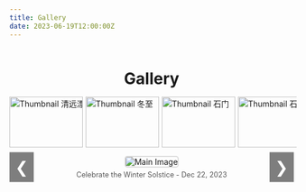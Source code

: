 ```yaml
---
title: Gallery
date: 2023-06-19T12:00:00Z
---
```


<style>
    h1 {
        text-align: center;
        margin-bottom: 10px; /* Reduced space below title */
    }

    .gallery {
        display: flex;
        flex-direction: column;
        align-items: center;
    }

    .gallery-thumbnails {
        display: flex;
        justify-content: flex-start;
        gap: 5px; /* Space between thumbnails */
        overflow-x: auto; /* Horizontal scroll */
        white-space: nowrap;
        width: 100%;
        margin-bottom: 10px; /* Reduced space below thumbnails */
        padding: 5px;
    }

    .thumbnail-container {
        display: inline-flex;
        flex-direction: column;
        align-items: center;
        cursor: pointer;
    }

    .thumbnail-container img {
        width: 130px; /* Thumbnail width */
        height: 90px; /* Thumbnail height */
        transition: transform 0.3s;
    }

    .thumbnail-container img:hover {
        transform: scale(1.1);
        border: 2px solid #ddd;
        border-radius: 5px;
    }

    .thumbnail-container p {
        margin-top: 5px; /* Space between image and text */
        font-size: 0.9em; /* Text size */
        color: #777;
        text-align: center;
    }

    .gallery-main {
        width: 100%;
        max-width: 90vw;
        text-align: center;
        position: relative;
    }

    .gallery-main img {
        max-width: 100%;
        height: auto;
        border: 2px solid #ddd;
        border-radius: 5px;
        transition: opacity 1s ease-in-out; /* Reduced transition time */
    }

    .gallery-main .image-description {
        margin-top: 5px; /* Reduced space below image */
        font-size: 0.9em; /* Text size */
        color: #555;
        transition: opacity 1s ease-in-out; /* Reduced transition time */
    }

    .gallery-nav {
        position: absolute;
        top: 50%;
        transform: translateY(-50%);
        background-color: rgba(0, 0, 0, 0.5);
        color: white;
        border: none;
        font-size: 2em;
        padding: 10px;
        cursor: pointer;
        z-index: 1;
    }

    .gallery-nav.left {
        left: 0;
    }

    .gallery-nav.right {
        right: 0;
    }

    .gallery-thumbnails::-webkit-scrollbar {
        height: 8px; /* Scrollbar height */
    }

    .gallery-thumbnails::-webkit-scrollbar-thumb {
        background: #888;
        border-radius: 4px;
    }

    .gallery-thumbnails::-webkit-scrollbar-thumb:hover {
        background: #555;
    }

    .gallery-thumbnails::-webkit-scrollbar-track {
        background: #f1f1f1;
    }
</style>

<div class="gallery">
    <h1>Gallery</h1>
    <div class="gallery-thumbnails">
        <div class="thumbnail-container" onclick="showImage(0, true)">
            <img src="/images/清远漂流.jpg" alt="Thumbnail 清远漂流">
        </div>
        <div class="thumbnail-container" onclick="showImage(1, true)">
            <img src="/images/冬至.jpg" alt="Thumbnail 冬至">
        </div>
        <div class="thumbnail-container" onclick="showImage(2, true)">
            <img src="/images/石门.jpg" alt="Thumbnail 石门">
        </div>
        <div class="thumbnail-container" onclick="showImage(3, true)">
            <img src="/images/石门1.jpg" alt="Thumbnail 石门1">
        </div>
        <div class="thumbnail-container" onclick="showImage(4, true)">
            <img src="/images/石门2.jpg" alt="Thumbnail 石门2">
        </div>
        <div class="thumbnail-container" onclick="showImage(5, true)">
            <img src="/images/红林花海.jpg" alt="Thumbnail 红林花海">
        </div>
        <div class="thumbnail-container" onclick="showImage(6, true)">
            <img src="/images/羽毛球赛.jpg" alt="Thumbnail 羽毛球赛">
        </div>
        <div class="thumbnail-container" onclick="showImage(7, true)">
            <img src="/images/课题组合照.jpg" alt="Thumbnail 课题组合照">
        </div>
        <div class="thumbnail-container" onclick="showImage(8, true)">
            <img src="/images/毕业典礼合照.jpg" alt="Thumbnail 毕业典礼合照">
        </div>
        <div class="thumbnail-container" onclick="showImage(9, true)">
            <img src="/images/龙林毕业聚餐.jpg" alt="Thumbnail 龙林毕业聚餐">
        </div>
    </div>
    <div class="gallery-main">
        <button class="gallery-nav left" onclick="showPreviousImage()">&#10094;</button>
        <img src="/images/冬至.jpg" alt="Main Image" id="mainImage">
        <div id="mainImageDescription" class="image-description">Celebrate the Winter Solstice - Dec 22, 2023</div>
        <button class="gallery-nav right" onclick="showNextImage()">&#10095;</button>
    </div>
</div>

<script>
    const images = [
        { src: '/images/清远漂流.jpg', description: 'First team-building activity, white-water rafting - Jul 25, 2023' },
        { src: '/images/冬至.jpg', description: 'Celebrate the Winter Solstice - Dec 22, 2023' },
        { src: '/images/石门.jpg', description: 'Camping trip at Shimen - Jan 7, 2024' },
        { src: '/images/石门1.jpg', description: 'Camping trip at Shimen - Jan 7, 2024' },
        { src: '/images/石门2.jpg', description: 'Camping trip at Shimen - Jan 7, 2024' },
        { src: '/images/红林花海.jpg', description: 'Gathering at Honglin Flower Sea Restaurant to Welcome Niu Bo - Feb 29, 2024' },
        { src: '/images/羽毛球赛.jpg', description: 'Graduate student badminton friendly match - May 21, 2024' },
        { src: '/images/课题组合照.jpg', description: 'College photo day - Jun 7, 2024' },
        { src: '/images/毕业典礼合照.jpg', description: 'College graduation ceremony - Jun 18, 2024' },
        { src: '/images/龙林毕业聚餐.jpg', description: 'Undergraduate graduation dinner - Jun 19, 2024' }
    ];

    let currentIndex = 1;
    let autoSwitchInterval;
    const transitionTime = 1000; // 1 second
    const quickTransitionTime = 500; // 0.5 second

    function showImage(index, quick = false) {
        currentIndex = index;
        const mainImage = document.getElementById('mainImage');
        const mainImageDescription = document.getElementById('mainImageDescription');

        if (quick) {
            mainImage.style.transition = `opacity ${quickTransitionTime}ms ease-in-out`;
            mainImageDescription.style.transition = `opacity ${quickTransitionTime}ms ease-in-out`;
        } else {
            mainImage.style.transition = `opacity ${transitionTime}ms ease-in-out`;
            mainImageDescription.style.transition = `opacity ${transitionTime}ms ease-in-out`;
        }

        mainImage.style.opacity = 0;
        mainImageDescription.style.opacity = 0;

        setTimeout(() => {
            mainImage.src = images[index].src;
            mainImageDescription.textContent = images[index].description;

            mainImage.style.opacity = 1;
            mainImageDescription.style.opacity = 1;
        }, quick ? quickTransitionTime : transitionTime);

        resetAutoSwitch();
    }

    function showNextImage() {
        currentIndex = (currentIndex + 1) % images.length;
        showImage(currentIndex, true);
    }

    function showPreviousImage() {
        currentIndex = (currentIndex - 1 + images.length) % images.length;
        showImage(currentIndex, true);
    }

    function autoSwitchImages() {
        autoSwitchInterval = setInterval(showNextImage, 5000); // 5 seconds
    }

    function resetAutoSwitch() {
        clearInterval(autoSwitchInterval);
        autoSwitchImages();
    }

    document.addEventListener('DOMContentLoaded', () => {
        autoSwitchImages();
    });
</script>
